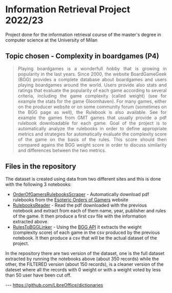 # Information Retrieval Project 2022/23

Project done for the information retrieval course of the master's degree in computer science at the University of Milan

## Topic chosen - Complexity in boardgames (P4)

> <p align="justify"> Playing boardgames is a wonderfull hobby that is growing in popularity in the last years. Since 2000, the website BoardGameGeek (BGG) provides a complete database about boardgames and users playing boardgames around the world. Users provide also stats and ratings that evaluate the popularity of each game according to several criteria, including the game complexity (called weight) (see for example the stats for the game Gloomhaven).  
> For many games, either on the producer website or on some community forum (sometimes on the BGG page as well), the Rulebook is also available. See for example the games from GMT games that usually provide a pdf rulebook downloadable for each game.
> Goal of the project is to automatically analyze the rulebooks in order to define appropriate metrics and strategies for automatically evaluate the complexity score of the game on the basis of the rules.  
> This score should then compared agains the BGG weight score in order to discuss similarity and differences between the two metrics. </p>

## Files in the repository

The dataset is created using data from two different sites and this is done with the following 3 notebooks:

- [OrderOfGamersRulebooksScraper](OrderOfGamersRulebooksScraper.ipynb) - Automatically download pdf rulebooks from the [Esoteric Orders of Gamers](https://www.orderofgamers.com/games/) website
- [RulebooksReader](RulebooksReader.ipynb) - Read the pdf downloaded with the previous notebook and extract from each of them name, year, publisher and rules of the game. It then produce a first csv file with the information extracted above.
- [RulesToBGGLinker](RulesToBGGLinker.ipynb) - Using the [BGG API](https://boardgamegeek.com/wiki/page/BGG_XML_API#) it extracts the weight (complexity score) of each game in the csv produced by the previous notebook. It then produce a csv that will be the actual dataset of the project.

In the repository there are two version of the dataset, one is the full dataset extracted by running the notebooks above (about 350 records) while the other, the FILTERED version (about 150 records), is a cleaner version of the dateset where all the records with 0 weight or with a weight voted by less than 50 user have been cut off.

--- https://github.com/LibreOffice/dictionaries
